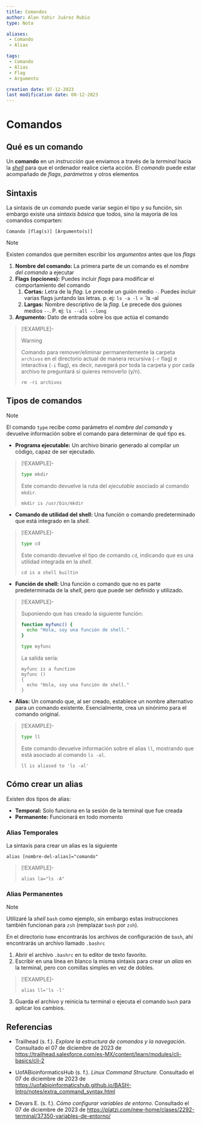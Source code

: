 ```yaml
---
title: Comandos
author: Alan Yahir Juárez Rubio
type: Nota

aliases:
 - Comando
 - Alias

tags:
 - Comando
 - Alias
 - Flag
 - Argumento

creation date: 07-12-2023
last modification date: 08-12-2023
---
```


# Comandos

## Qué es un comando

Un **comando** en un _instrucción_ que enviamos a través de la _terminal_ hacia la _[shell](2-shells.md)_ para que el ordenador realice cierta acción. El _comando_ puede estar acompañado de _flags_, _parámetros_ y otros elementos

## Sintaxis

La sintaxis de un _comando_ puede variar según el tipo y su función, sin embargo existe una _sintaxis básica_ que todos, sino la mayoría de los comandos comparten:

```shell
Comando [flag(s)] [Argumento(s)]
```

> [!NOTE]
>
> Existen comandos que permiten escribir los _argumentos_ antes que los _flags_

1. **Nombre del comando:** La primera parte de un comando es el _nombre del comando_ a ejecutar
2. **Flags (opciones):** Puedes incluir _flags_ para modificar el comportamiento del comando
	1. **Cortas:** Letra de la _flag_. Le precede un guión medio `-`. Puedes incluir varias flags juntando las letras. p. ej: `ls -a -l` = `ls -al
	2. **Largas:** Nombre descriptivo de la _flag_. Le precede dos guiones medios `--`. P. ej: `ls --all --long`
3. **Argumento:** Dato de entrada sobre los que actúa el comando

> [!EXAMPLE]-
>
> > [!WARNING]
> >
> > Comando para remover/eliminar permanentemente la carpeta `archivos` en el directorio actual de manera recursiva (`-r` flag) e interactiva (`-i` flag), es decir, navegará por toda la carpeta y por cada archivo te preguntará si quieres removerlo (y/n).
> >
> > ```shell
> > rm -ri archivos
> > ```


## Tipos de comandos

> [!NOTE]
>
> El comando `type` recibe como parámetro el _nombre del comando_ y devuelve información sobre el comando para determinar de qué tipo es.

- **Programa ejecutable:** Un archivo binario generado al compilar un código, capaz de ser ejecutado.

> [!EXAMPLE]-
>
> ```bash
> type mkdir
> ```
>
> Este comando devuelve la ruta del _ejecutable_ asociado al comando `mkdir`.
>
> ```shell
> mkdir is /usr/bin/mkdir
> ```

- **Comando de utilidad del shell:** Una función o comando predeterminado que está integrado en la _shell_.

> [!EXAMPLE]-
>
> ```bash
> type cd
> ```
>
> Este comando devuelve el tipo de comando `cd`, indicando que es una utilidad integrada en la _shell_.
>
> ```shell
> cd is a shell builtin
> ```

- **Función de shell:** Una función o comando que no es parte predeterminada de la _shell_, pero que puede ser definido y utilizado.

> [!EXAMPLE]-
>
> Suponiendo que has creado la siguiente función:
>
> ```bash
> function myfunc() {
> 	echo "Hola, soy una función de shell."
> }
>
> type myfunc
> ```
>
> La salida sería:
>
> ```shell
> myfunc is a function
> myfunc ()
> {
> 	echo "Hola, soy una función de shell."
> }
> ```

- **Alias:** Un comando que, al ser creado, establece un nombre alternativo para un comando existente. Esencialmente, crea un sinónimo para el comando original.

> [!EXAMPLE]-
>
> ```bash
> type ll
> ```
>
> Este comando devuelve información sobre el alias `ll`, mostrando que está asociado al comando `ls -al`.
>
> ```shell
> ll is aliased to 'ls -al'
> ```

## Cómo crear un alias

Existen dos tipos de alias:

- **Temporal:** Solo funciona en la sesión de la terminal que fue creada
- **Permanente:** Funcionará en todo momento

### Alias Temporales

La sintaxis para crear un alias es la siguiente

```shell
alias [nombre-del-alias]="comando"
```

> [!EXAMPLE]-
>
> ```shell
> alias la="ls -A"
> ```

### Alias Permanentes

> [!NOTE]
>
> Utilizaré la _shell_ `bash` como ejemplo, sin embargo estas instrucciones también funcionan para `zsh` (remplazar `bash` por `zsh`).

En el directorio `home` encontrarás los archivos de configuración de `bash`, ahí encontrarás un archivo llamado `.bashrc`

1. Abrir el archivo `.bashrc` en tu editor de texto favorito.
2. Escribir en una línea en blanco la misma sintaxis para crear un _alias_ en la terminal, pero con comillas simples en vez de dobles.

> [!EXAMPLE]-
> ```shell
> alias ll='ls -l'
> ```

3. Guarda el archivo y reinicia tu terminal o ejecuta el comando `bash` para aplicar los cambios.

<div style="page-break-after: always;"></div>

## Referencias

- Trailhead (s. f.). _Explore la estructura de comandos y la navegación_. Consultado el 07 de diciembre de 2023 de https://trailhead.salesforce.com/es-MX/content/learn/modules/cli-basics/cli-2

- UofABioinformaticsHub (s. f.). _Linux Command Structure_. Consultado el 07 de diciembre de 2023 de https://uofabioinformaticshub.github.io/BASH-Intro/notes/extra_command_syntax.html

- Devars E. (s. f.). _Cómo configurar variables de entorno_. Consultado el 07 de diciembre de 2023 de https://platzi.com/new-home/clases/2292-terminal/37350-variables-de-entorno/
